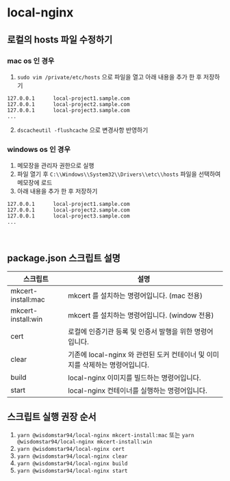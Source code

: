 # local-nginx

## 로컬의 hosts 파일 수정하기

### mac os 인 경우

1. `sudo vim /private/etc/hosts` 으로 파일을 열고 아래 내용을 추가 한 후 저장하기

```
127.0.0.1      local-project1.sample.com
127.0.0.1      local-project2.sample.com
127.0.0.1      local-project3.sample.com
...
```

2. `dscacheutil -flushcache` 으로 변경사항 반영하기

### windows os 인 경우

1. 메모장을 관리자 권한으로 실행
2. 파일 열기 후 `C:\\Windows\\System32\\Drivers\\etc\\hosts` 파일을 선택하여 메모장에 로드
3. 아래 내용을 추가 한 후 저장하기

```
127.0.0.1      local-project1.sample.com
127.0.0.1      local-project2.sample.com
127.0.0.1      local-project3.sample.com
...
```

<br />

## package.json 스크립트 설명

| 스크립트           | 설명                                                                          |
| ------------------ | ----------------------------------------------------------------------------- |
| mkcert-install:mac | mkcert 를 설치하는 명령어입니다. (mac 전용)                                   |
| mkcert-install:win | mkcert 를 설치하는 명령어입니다. (window 전용)                                |
| cert               | 로컬에 인증기관 등록 및 인증서 발행을 위한 명령어입니다.                      |
| clear              | 기존에 local-nginx 와 관련된 도커 컨테이너 및 이미지를 삭제하는 명령어입니다. |
| build              | local-nginx 이미지를 빌드하는 명령어입니다.                                   |
| start              | local-nginx 컨테이너를 실행하는 명령어입니다.                                 |

## 스크립트 실행 권장 순서

1. `yarn @wisdomstar94/local-nginx mkcert-install:mac` 또는 `yarn @wisdomstar94/local-nginx mkcert-install:win`
2. `yarn @wisdomstar94/local-nginx cert`
3. `yarn @wisdomstar94/local-nginx clear`
4. `yarn @wisdomstar94/local-nginx build`
5. `yarn @wisdomstar94/local-nginx start`
